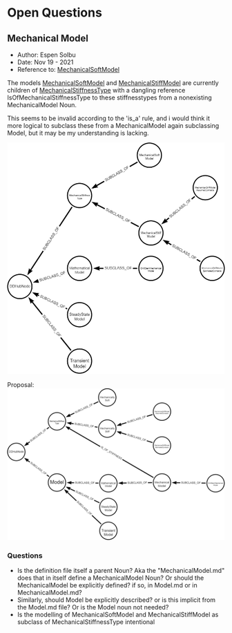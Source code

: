 # Open Questions

## Mechanical Model
* Author: Espen Solbu
* Date: Nov 19 - 2021
* Reference to: [MechanicalSoftModel](./definitions/MechanicalModel.md#MechanicalSoftModel)

The models [MechanicalSoftModel](./definitions/MechanicalModel.md#MechanicalSoftModel) and [MechanicalStiffModel](./definitions/MechanicalModel.md#MechanicalStiffModel) are currently children of [MechanicalStiffnessType](./definitions/MechanicalModel.md#MechanicalStiffnessType-) with a dangling reference IsOfMechanicalStiffnessType to these stiffnesstypes from a nonexisting MechanicalModel Noun.

This seems to be invalid according to the 'is_a' rule, and i would think it more logical to subclass these from a MechanicalModel again subclassing Model, but it may be my understanding is lacking. 

![Mechanical Model](./img/Mechanical_Model.png)

Proposal:
![Mechanical Model Proposal](./img/Mechanical_Model_proposal.png)

### Questions

* Is the definition file itself a parent Noun? Aka the "MechanicalModel.md" does that in itself define a MechanicalModel Noun? Or should the MechanicalModel be explicitly defined? if so, in Model.md or in MechanicalModel.md?
* Similarly, should Model be explicitly described? or is this implicit from the Model.md file? Or is the Model noun not needed?
* Is the modelling of MechanicalSoftModel and MechanicalStiffModel as subclass of MechanicalStiffnessType intentional



